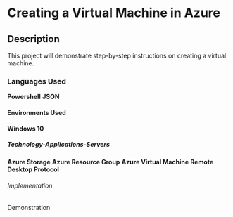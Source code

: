  <h1> Creating a Virtual Machine in Azure </h1>

 <h2> Description </h2>

This project will demonstrate step-by-step instructions on creating a virtual machine.

 <h3> Languages Used </h3>

 <b>Powershell</b>
 <b>JSON</b>
 
 <h4> Environments Used </h4>
 
 <b>Windows 10</b>

<h5> Technology-Applications-Servers </h5>

<b>Azure Storage</b>
<b>Azure Resource Group</b>
<b>Azure Virtual Machine</b>
<b>Remote Desktop Protocol</b>

<h6> Implementation </h6>


<h7> Demonstration </h7>
 
